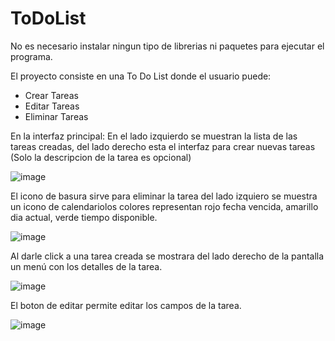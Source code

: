 # ToDoList

No es necesario instalar ningun tipo de librerias ni paquetes para ejecutar el programa.

El proyecto consiste en una To Do List donde el usuario puede:
- Crear Tareas
- Editar Tareas
- Eliminar Tareas

En la interfaz principal:
En el lado izquierdo se muestran la lista de las tareas creadas, del lado derecho esta el interfaz para crear nuevas tareas (Solo la descripcion de la tarea es opcional)

![image](https://github.com/SalvadorCisneros/ToDoList/assets/77074008/a6017744-727b-4cc4-800b-7f41ef79be6d)

El icono de basura sirve para eliminar la tarea del lado izquiero se muestra un icono de calendariolos colores representan rojo fecha vencida, amarillo dia actual, verde tiempo disponible.

![image](https://github.com/SalvadorCisneros/ToDoList/assets/77074008/b9d803df-6808-491c-b708-2e131d415bc5)

Al darle click a una tarea creada se mostrara del lado derecho de la pantalla un menú con los detalles de la tarea.

![image](https://github.com/SalvadorCisneros/ToDoList/assets/77074008/08ad4fd0-14b1-4749-85e8-3e6dc63d1b16)

El boton de editar permite editar los campos de la tarea.

![image](https://github.com/SalvadorCisneros/ToDoList/assets/77074008/8aafbfdf-0825-43fe-9482-e44ef866c5c1)




